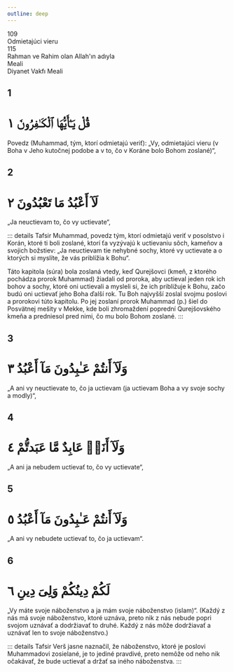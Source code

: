 ```yaml
---
outline: deep
---
```


<!--CHAPTER INTRO-->
<div class="chapter-title-wrapper">
<div class="chapter-title">109</div>
<div class="chapter-title-slovak">Odmietajúci vieru</div>
<div class="chapter-opening">115</div>
<div class="chapter-opening-slovak">Rahman ve Rahim olan Allah'ın adıyla</div>
</div>

<div class="intro2-wrapper">
<div class="chapter-info-wrapper">
<div class="chapter-info-translation">Meali</div>
<div class="chapter-info-name">Diyanet Vakfı Meali</div>
</div>

</div>

## 1

<!-- CHAPTER NUMBERS -->
<Badge type="info" text="109:1" class="badge" />
<div>
<div class="main-verse" >
<!-- ARABIC -->
<h1 class="verse-arabic">قُلْ يَـٰٓأَيُّهَا ٱلْكَـٰفِرُونَ ١</h1>
</div>
<!-- TÜRKÇE -->
<p>Povedz (Muhammad, tým, ktorí odmietajú veriť): „Vy, odmietajúci vieru (v Boha v Jeho kutočnej podobe a v to, čo v Koráne bolo Bohom zoslané)“,</p>
</div>

<div class="break"></div>

## 2

<!-- CHAPTER NUMBERS -->
<Badge type="info" text="109:2" class="badge" />
<div>
<div class="main-verse" >
<!-- ARABIC -->
<h1 class="verse-arabic">لَآ أَعْبُدُ مَا تَعْبُدُونَ ٢</h1>
</div>
<!-- TÜRKÇE -->
<p>„Ja neuctievam to, čo vy uctievate“,</p>
</div>

::: details Tafsir
Muhammad, povedz tým, ktorí odmietajú veriť v posolstvo i Korán, ktoré ti boli zoslané, ktorí ťa vyzývajú k uctievaniu sôch, kameňov a svojich božstiev: „Ja neuctievam tie nehybné sochy, ktoré vy uctievate a o ktorých si myslíte, že vás priblížia k Bohu“.

Táto kapitola (súra) bola zoslaná vtedy, keď Qurejšovci (kmeň, z ktorého pochádza prorok Muhammad) žiadali od proroka, aby uctieval jeden rok ich bohov a sochy, ktoré oni uctievali a mysleli si, že ich približuje k Bohu, začo budú oni uctievať jeho Boha ďalší rok. Tu Boh najvyšší zoslal svojmu poslovi a prorokovi túto kapitolu. Po jej zoslaní prorok Muhammad (p.) šiel do Posvätnej mešity v Mekke, kde boli zhromaždení poprední Qurejšovského kmeňa a predniesol pred nimi, čo mu bolo Bohom zoslané.
:::

<div class="break"></div>

## 3

<!-- CHAPTER NUMBERS -->
<Badge type="info" text="109:3" class="badge" />
<div>
<div class="main-verse" >
<!-- ARABIC -->
<h1 class="verse-arabic">وَلَآ أَنتُمْ عَـٰبِدُونَ مَآ أَعْبُدُ ٣</h1>
</div>
<!-- TÜRKÇE -->
<p>„A ani vy neuctievate to, čo ja uctievam (ja uctievam Boha a vy svoje sochy a modly)“,</p>
</div>
<div class="break"></div>

## 4

<!-- CHAPTER NUMBERS -->
<Badge type="info" text="109:4" class="badge" />
<div>
<div class="main-verse" >
<!-- ARABIC -->
<h1 class="verse-arabic">وَلَآ أَنَا۠ عَابِدٌ مَّا عَبَدتُّمْ ٤</h1>
</div>
<!-- TÜRKÇE -->
<p>„A ani ja nebudem uctievať to, čo vy uctievate“,</p>
</div>
<div class="break"></div>

## 5

<!-- CHAPTER NUMBERS -->
<Badge type="info" text="109:5" class="badge" />
<div>
<div class="main-verse" >
<!-- ARABIC -->
<h1 class="verse-arabic">وَلَآ أَنتُمْ عَـٰبِدُونَ مَآ أَعْبُدُ ٥</h1>
</div>
<!-- TÜRKÇE -->
<p>„A ani vy nebudete uctievať to, čo ja uctievam“.</p>
</div>
<div class="break"></div>

## 6

<!-- CHAPTER NUMBERS -->
<Badge type="info" text="109:6" class="badge" />
<div>
<div class="main-verse" >
<!-- ARABIC -->
<h1 class="verse-arabic">لَكُمْ دِينُكُمْ وَلِىَ دِينِ ٦</h1>
</div>
<!-- TÜRKÇE -->
<p>„Vy máte svoje náboženstvo a ja mám svoje náboženstvo (islam)“. (Každý z nás má svoje náboženstvo, ktoré uznáva, preto nik z nás nebude popri svojom uznávať a dodržiavať to druhé. Každý z nás môže dodržiavať a uznávať len to svoje náboženstvo.)</p>
</div>

::: details Tafsir
Verš jasne naznačil, že náboženstvo, ktoré je poslovi Muhammadovi zosielané, je to jediné pravdivé, preto nemôže od neho nik očakávať, že bude uctievať a držať sa iného náboženstva.
:::
